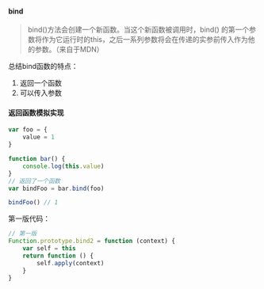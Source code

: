 #### bind

> bind()方法会创建一个新函数。当这个新函数被调用时，bind() 的第一个参数将作为它运行时的this，之后一系列参数将会在传递的实参前传入作为他的参数。（来自于MDN）

总结bind函数的特点：

1. 返回一个函数
2. 可以传入参数

#### 返回函数模拟实现

```javascript
var foo = {
    value = 1
}

function bar() {
    console.log(this.value)
}
// 返回了一个函数
var bindFoo = bar.bind(foo)

bindFoo() // 1
```

第一版代码：

```javascript
// 第一版
Function.prototype.bind2 = function (context) {
    var self = this
    return function () {
        self.apply(context)
    }
}
```

